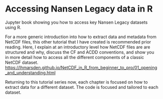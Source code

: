 # Accessing Nansen Legacy data in R

Jupyter book showing you how to access key Nansen Legacy datasets using R.

For a more generic introduction into how to extract data and metadata from NetCDF files, this other tutorial that I have created is recommended prior reading. Here, I explain at an introductory level how NetCDF files are are structured and why, discuss the CF and ACDD conventions, and show you in more detail how to access all the different components of a classic NetCDF dataset. https://lhmarsden.github.io/NetCDF_in_R_from_beginner_to_pro/01_opening_and_understanding.html

Returning to this tutorial series now, each chapter is focused on how to extract data for a different dataset. The code is focused and tailored to each dataset.
